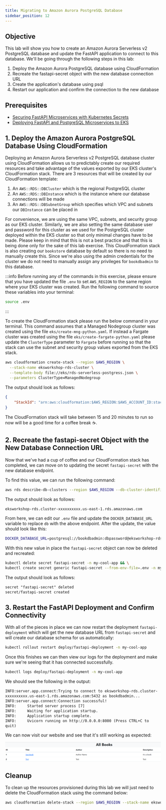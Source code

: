 ```yaml
---
title: Migrating to Amazon Aurora PostgreSQL Database
sidebar_position: 12
---
```


## Objective

This lab will show you how to create an Amazon Aurora Serverless v2 PostgreSQL database and update the FastAPI application to connect to this database. We'll be going through the following steps in this lab:

1. Deploy the Amazon Aurora PostgreSQL database using CloudFormation
2. Recreate the fastapi-secret object with the new database connection URL
3. Create the application's database using psql
4. Restart our application and confirm the connection to the new database

## Prerequisites

* [Securing FastAPI Microservices with Kubernetes Secrets](../python/deploy-secrets.md)
* [Deploying FastAPI and PostgreSQL Microservices to EKS](../python/deploy-app.md)

## 1. Deploy the Amazon Aurora PostgreSQL Database Using CloudFormation

Deploying an Amazon Aurora Serverless v2 PostgreSQL database cluster using CloudFormation allows us to predictably create our required resources and take advantage of the values exported by our EKS cluster's CloudFormation stack. There are 3 resources that will be created by our CloudFormation template:

1. An `AWS::RDS::DBCluster` which is the regional PostgreSQL cluster
2. An `AWS::RDS::DBInstance` which is the instance where our database connections will be made
3. An `AWS::RDS::DBSubnetGroup` which specifies which VPC and subnets our `DBInstance` can be placed in

For convenience, we are using the same VPC, subnets, and security group as our EKS cluster. Similarly, we are also setting the same database user and password for this cluster as we used for the PostgreSQL cluster deployed within the EKS cluster so that only minimal changes have to be made. Please keep in mind that this is not a best practice and that this is being done only for the sake of this lab exercise. This CloudFormation stack is also creating our `bookstore` database by default so there is no need to manually create this. Since we're also using the admin credentials for the cluster we do not need to manually assign any privileges for `bookdbadmin` to this database.

:::info
Before running any of the commands in this exercise, please ensure that you have updated the file `.env` to set `AWS_REGION` to the same region where your EKS cluster was created. Run the following command to source these variables into your terminal:

```bash
source .env
```
:::

To create the CloudFormation stack please run the below command in your terminal. This command assumes that a Managed Nodegroup cluster was created using the file `eks/create-mng-python.yaml`. If instead a Fargate cluster was created using the file `eks/create-fargate-python.yaml` please update the `ClusterType` parameter to `Fargate` before running so that the stack can use the subnet and security group values exported from the EKS stack.

```bash
aws cloudformation create-stack --region $AWS_REGION \
  --stack-name eksworkshop-rds-cluster \
  --template-body file://eks/rds-serverless-postgress.json \
  --parameters ClusterType=ManagedNodegroup
```

The output should look as follows:

```json
{
    "StackId": "arn:aws:cloudformation:$AWS_REGION:$AWS_ACCOUNT_ID:stack/eksworkshop-rds-cluster/9aa714d0-7e3d-11ee-91c8-0aa42affc2ab"
}
```

The CloudFormation stack will take between 15 and 20 minutes to run so now will be a good time for a coffee break ☕.

## 2. Recreate the fastapi-secret Object with the New Database Connection URL

Now that we've had a cup of coffee and our CloudFormation stack has completed, we can move on to updating the secret `fastapi-secret` with the new database endpoint.

To find this value, we can run the following command:

```bash
aws rds describe-db-clusters --region $AWS_REGION --db-cluster-identifier eksworkshop-rds --query 'DBClusters[0].Endpoint' --output text
```

The output should look as follows:

```
eksworkshop-rds.cluster-xxxxxxxxxx.us-east-1.rds.amazonaws.com
```

From here, we can edit our `.env` file and update the `DOCKER_DATABASE_URL` variable to replace `db` with the above endpoint. After the update, the value should look like this:

```bash
DOCKER_DATABASE_URL=postgresql://bookdbadmin:dbpassword@eksworkshop-rds.cluster-xxxxxxxxxx.us-east-1.rds.amazonaws.com:5432/bookstore
```

With this new value in place the `fastapi-secret` object can now be deleted and recreated:

```bash
kubectl delete secret fastapi-secret -n my-cool-app && \
kubectl create secret generic fastapi-secret --from-env-file=.env -n my-cool-app
```

The output should look as follows:

```
secret "fastapi-secret" deleted
secret/fastapi-secret created
```

## 3. Restart the FastAPI Deployment and Confirm Connectivity

With all of the pieces in place we can now restart the deployment `fastapi-deployment` which will get the new database URL from `fastapi-secret` and will create our database schema for us automatically:

```bash
kubectl rollout restart deploy/fastapi-deployment -n my-cool-app
```

Once this finishes we can then view our logs for the deployment and make sure we're seeing that it has connected successfully.

```bash
kubectl logs deploy/fastapi-deployment -n my-cool-app
```

We should see the following in the output:

```log
INFO:server.app.connect:Trying to connect to eksworkshop-rds.cluster-xxxxxxxxxx.us-east-1.rds.amazonaws.com:5432 as bookdbadmin...
INFO:server.app.connect:Connection successful!
INFO:     Started server process [7]
INFO:     Waiting for application startup.
INFO:     Application startup complete.
INFO:     Uvicorn running on http://0.0.0.0:8000 (Press CTRL+C to quit)
```

We can now visit our website and see that it's still working as expected:

![Screenshot of the FastAPI website showing that books have been created successfully](./images/aws-rds-books.png)

## Cleanup

To clean up the resources provisioned during this lab we will just need to delete the CloudFormation stack using the command below:

```bash
aws cloudformation delete-stack --region $AWS_REGION --stack-name eksworkshop-rds
```